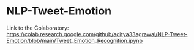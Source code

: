 # NLP-Tweet-Emotion

Link to the Colaboratory: https://colab.research.google.com/github/aditya33agrawal/NLP-Tweet-Emotion/blob/main/Tweet_Emotion_Recognition.ipynb
